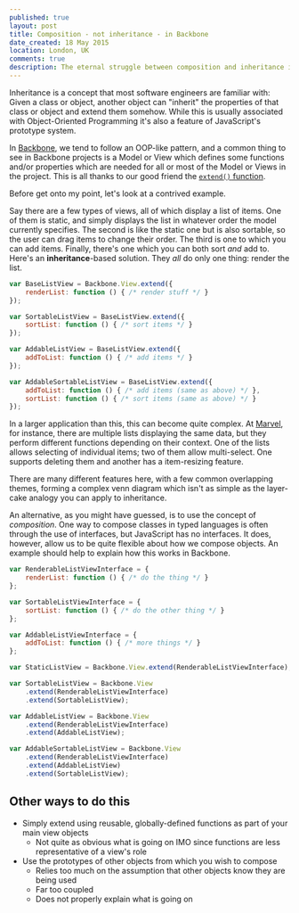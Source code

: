 ```yaml
---
published: true
layout: post
title: Composition - not inheritance - in Backbone
date_created: 18 May 2015
location: London, UK
comments: true
description: The eternal struggle between composition and inheritance is coming to your browser.
---
```


Inheritance is a concept that most software engineers are familiar with: Given a class or object, another object can "inherit" the properties of that class or object and extend them somehow. While this is usually associated with Object-Oriented Programming it's also a feature of JavaScript's prototype system.

In [Backbone](https://backbonejs.org), we tend to follow an OOP-like pattern, and a common thing to see in Backbone projects is a Model or View which defines some functions and/or properties which are needed for all or most of the Model or Views in the project. This is all thanks to our good friend the [`extend()` function](http://backbonejs.org/#View-extend).

Before get onto my point, let's look at a contrived example.

Say there are a few types of views, all of which display a list of items. One of them is static, and simply displays the list in whatever order the model currently specifies. The second is like the static one but is also sortable, so the user can drag items to change their order. The third is one to which you can add items. Finally, there's one which you can both sort *and* add to. Here's an **inheritance**-based solution. They *all* do only one thing: render the list.

```javascript
var BaseListView = Backbone.View.extend({
	renderList: function () { /* render stuff */ }
});

var SortableListView = BaseListView.extend({
	sortList: function () { /* sort items */ }
});

var AddableListView = BaseListView.extend({
	addToList: function () { /* add items */ }
});

var AddableSortableListView = BaseListView.extend({
	addToList: function () { /* add items (same as above) */ },
	sortList: function () { /* sort items (same as above) */ }
});
```

In a larger application than this, this can become quite complex. At [Marvel](http://marvelapp.com), for instance, there are multiple lists displaying the same data, but they perform different functions depending on their context. One of the lists allows selecting of individual items; two of them allow multi-select. One supports deleting them and another has a item-resizing feature.

There are many different features here, with a few common overlapping themes, forming a complex venn diagram which isn't as simple as the layer-cake analogy you can apply to inheritance.

An alternative, as you might have guessed, is to use the concept of *composition*. One way to compose classes in typed languages is often through the use of interfaces, but JavaScript has no interfaces. It does, however, allow us to be quite flexible about how we compose objects. An example should help to explain how this works in Backbone.

```javascript
var RenderableListViewInterface = {
	renderList: function () { /* do the thing */ }
};

var SortableListViewInterface = {
	sortList: function () { /* do the other thing */ }
};

var AddableListViewInterface = {
	addToList: function () { /* more things */ }
};

var StaticListView = Backbone.View.extend(RenderableListViewInterface);

var SortableListView = Backbone.View
	.extend(RenderableListViewInterface)
	.extend(SortableListView);

var AddableListView = Backbone.View
	.extend(RenderableListViewInterface)
	.extend(AddableListView);

var AddableSortableListView = Backbone.View
	.extend(RenderableListViewInterface)
	.extend(AddableListView)
	.extend(SortableListView);
```

## Other ways to do this

<!-- EXPAND THIS -->

* Simply extend using reusable, globally-defined functions as part of your main view objects
	* Not quite as obvious what is going on IMO since functions are less representative of a view's role
* Use the prototypes of other objects from which you wish to compose
	* Relies too much on the assumption that other objects know they are being used
	* Far too coupled
	* Does not properly explain what is going on
